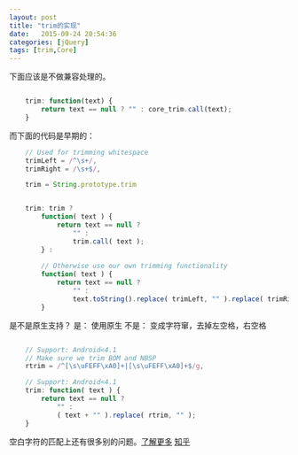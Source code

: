 ```yaml
---
layout: post
title: "trim的实现"
date:   2015-09-24 20:54:36
categories: [jQuery]
tags: [trim,Core]
---
```


下面应该是不做兼容处理的。

```js

	trim: function(text) {
		return text == null ? "" : core_trim.call(text);
	}

```

而下面的代码是早期的：

```js
	// Used for trimming whitespace
	trimLeft = /^\s+/,
	trimRight = /\s+$/,

	trim = String.prototype.trim
```

```js

	trim: trim ?
		function( text ) {
			return text == null ?
				"" :
				trim.call( text );
		} :
	
		// Otherwise use our own trimming functionality
		function( text ) {
			return text == null ?
				"" :
				text.toString().replace( trimLeft, "" ).replace( trimRight, "" );
		}

```

是不是原生支持？ 
是： 使用原生
不是： 变成字符窜，去掉左空格，右空格

```js

	// Support: Android<4.1
	// Make sure we trim BOM and NBSP
	rtrim = /^[\s\uFEFF\xA0]+|[\s\uFEFF\xA0]+$/g,

	// Support: Android<4.1
	trim: function( text ) {
		return text == null ?
			"" :
			( text + "" ).replace( rtrim, "" );
	}
```

空白字符的匹配上还有很多别的问题。[了解更多] [知乎]

[了解更多]:	https://imququ.com/post/bom-and-javascript-trim.html

[知乎]:	http://www.zhihu.com/question/20129435

















